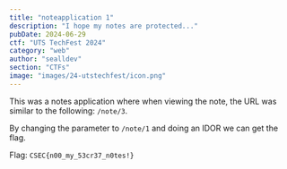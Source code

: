 ```yaml
---
title: "noteapplication 1"
description: "I hope my notes are protected..."
pubDate: 2024-06-29
ctf: "UTS TechFest 2024"
category: "web"
author: "sealldev"
section: "CTFs"
image: "images/24-utstechfest/icon.png"
---
```


This was a notes application where when viewing the note, the URL was similar to the following: `/note/3`.

By changing the parameter to `/note/1` and doing an IDOR we can get the flag.

Flag: `CSEC{n00_my_53cr37_n0tes!}`